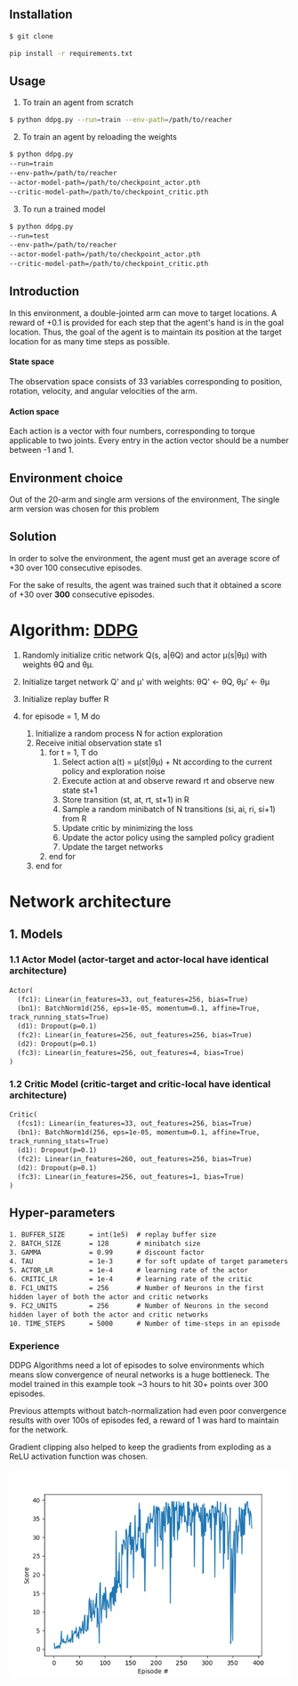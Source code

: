 ## Installation
```bash
$ git clone 
```

```bash
pip install -r requirements.txt
```

## Usage
1. To train an agent from scratch
```bash
$ python ddpg.py --run=train --env-path=/path/to/reacher 
```

2. To train an agent by reloading the weights
```bash
$ python ddpg.py 
--run=train 
--env-path=/path/to/reacher 
--actor-model-path=/path/to/checkpoint_actor.pth 
--critic-model-path=/path/to/checkpoint_critic.pth
```

3. To run a trained model
```bash
$ python ddpg.py 
--run=test 
--env-path=/path/to/reacher 
--actor-model-path=/path/to/checkpoint_actor.pth 
--critic-model-path=/path/to/checkpoint_critic.pth
```

## Introduction
In this environment, a double-jointed arm can move to target locations. 
A reward of +0.1 is provided for each step that the agent's hand is in the goal location. 
Thus, the goal of the agent is to maintain its position at the target location 
for as many time steps as possible.

#### State space
The observation space consists of 33 variables corresponding to position, 
rotation, velocity, and angular velocities of the arm. 

#### Action space
Each action is a vector with four numbers, corresponding to torque applicable to 
two joints. Every entry in the action vector should be a number between -1 and 1.

## Environment choice
Out of the 20-arm and single arm versions of the environment,
The single arm version was chosen for this problem

## Solution
In order to solve the environment, 
the agent must get an average score of +30 over 100 consecutive episodes.

For the sake of results, the agent was trained
such that it obtained a score of +30 over **300** consecutive episodes.

# Algorithm: [DDPG](https://arxiv.org/abs/1509.02971)
1. Randomly initialize critic network Q(s, a|θQ) and actor µ(s|θµ) 
with weights θQ and θµ.

2. Initialize target network Q' and µ' with weights: 
θQ' ← θQ, 
θµ' ← θµ

3. Initialize replay buffer R
4. for episode = 1, M do
    1. Initialize a random process N for action exploration
    2. Receive initial observation state s1
        1. for t = 1, T do
            1. Select action a(t) = µ(st|θµ) + Nt according to the current policy and 
                exploration noise
            2. Execute action at and observe reward rt and observe new state st+1
            3. Store transition (st, at, rt, st+1) in R
            4. Sample a random minibatch of N transitions (si, ai, ri, si+1) from R
            5. Update critic by minimizing the loss
            6. Update the actor policy using the sampled policy gradient
            7. Update the target networks
        2. end for
    3. end for


# Network architecture

## 1. Models

### 1.1 Actor Model (actor-target and actor-local have identical architecture)
```
Actor(
  (fc1): Linear(in_features=33, out_features=256, bias=True)
  (bn1): BatchNorm1d(256, eps=1e-05, momentum=0.1, affine=True, track_running_stats=True)
  (d1): Dropout(p=0.1)
  (fc2): Linear(in_features=256, out_features=256, bias=True)
  (d2): Dropout(p=0.1)
  (fc3): Linear(in_features=256, out_features=4, bias=True)
)
```

### 1.2 Critic Model (critic-target and critic-local have identical architecture)
```
Critic(
  (fcs1): Linear(in_features=33, out_features=256, bias=True)
  (bn1): BatchNorm1d(256, eps=1e-05, momentum=0.1, affine=True, track_running_stats=True)
  (d1): Dropout(p=0.1)
  (fc2): Linear(in_features=260, out_features=256, bias=True)
  (d2): Dropout(p=0.1)
  (fc3): Linear(in_features=256, out_features=1, bias=True)
)
```

## Hyper-parameters
```
1. BUFFER_SIZE      = int(1e5)  # replay buffer size
2. BATCH_SIZE       = 128       # minibatch size
3. GAMMA            = 0.99      # discount factor
4. TAU              = 1e-3      # for soft update of target parameters
5. ACTOR_LR         = 1e-4      # learning rate of the actor
6. CRITIC_LR        = 1e-4      # learning rate of the critic
8. FC1_UNITS        = 256       # Number of Neurons in the first hidden layer of both the actor and critic networks
9. FC2_UNITS        = 256       # Number of Neurons in the second hidden layer of both the actor and critic networks 
10. TIME_STEPS      = 5000      # Number of time-steps in an episode
```

### Experience
DDPG Algorithms need a lot of episodes to solve environments
which means slow convergence of neural networks is a huge bottleneck.
The model trained in this example took ~3 hours to hit 30+ points 
over 300 episodes. 

Previous attempts without batch-normalization had even poor 
convergence results with over 100s of episodes fed, a reward of 1 was 
hard to maintain for the network.

Gradient clipping also helped to keep the gradients from exploding as a
ReLU activation function was chosen.

![scores](https://github.com/AmreshVenugopal/drlnd_continous_control/blob/master/scores_over_100.png)